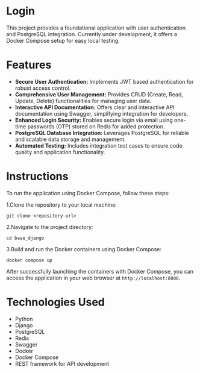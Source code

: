 # Login
This project provides a foundational application with user authentication and PostgreSQL integration. Currently under development, it offers a Docker Compose setup for easy local testing.

# Features
- **Secure User Authentication:** Implements JWT based authentication for robust access control.
- **Comprehensive User Management:** Provides CRUD (Create, Read, Update, Delete) functionalities for managing user data.
- **Interactive API Documentation:** Offers clear and interactive API documentation using Swagger, simplifying integration for developers.
- **Enhanced Login Security:** Enables secure login via email using one-time passwords (OTP) stored on Redis for added protection.
- **PostgreSQL Database Integration:** Leverages PostgreSQL for reliable and scalable data storage and management.
- **Automated Testing:** Includes integration test cases to ensure code quality and application functionality.

# Instructions
To run the application using Docker Compose, follow these steps:

1.Clone the repository to your local machine:

`git clone <repository-url>`

2.Navigate to the project directory:

`cd base_django`

3.Build and run the Docker containers using Docker Compose:

`docker compose up`

After successfully launching the containers with Docker Compose, you can access the application in your web browser at `http://localhost:8000`.

# Technologies Used
- Python
- Django
- PostgreSQL
- Redis
- Swagger
- Docker
- Docker Compose
- REST framework for API development